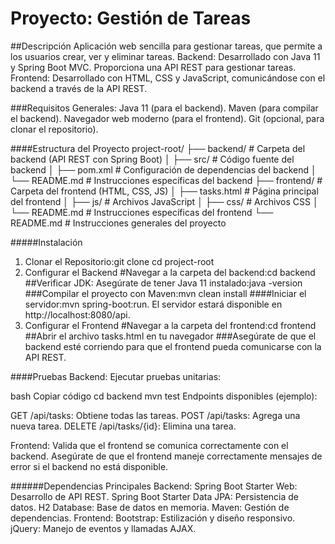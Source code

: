 # Proyecto: Gestión de Tareas

##Descripción
Aplicación web sencilla para gestionar tareas, que permite a los usuarios crear, ver y eliminar tareas.
Backend: Desarrollado con Java 11 y Spring Boot MVC. Proporciona una API REST para gestionar tareas.
Frontend: Desarrollado con HTML, CSS y JavaScript, comunicándose con el backend a través de la API REST.

###Requisitos Generales:
Java 11 (para el backend).
Maven (para compilar el backend).
Navegador web moderno (para el frontend).
Git (opcional, para clonar el repositorio).

####Estructura del Proyecto
project-root/
├── backend/                      # Carpeta del backend (API REST con Spring Boot)
│   ├── src/                      # Código fuente del backend
│   ├── pom.xml                   # Configuración de dependencias del backend
│   └── README.md                 # Instrucciones específicas del backend
├── frontend/                     # Carpeta del frontend (HTML, CSS, JS)
│   ├── tasks.html                # Página principal del frontend
│   ├── js/                       # Archivos JavaScript
│   ├── css/                      # Archivos CSS
│   └── README.md                 # Instrucciones específicas del frontend
└── README.md                     # Instrucciones generales del proyecto

#####Instalación
1. Clonar el Repositorio:git clone <URL-del-repositorio> cd project-root
2. Configurar el Backend
#Navegar a la carpeta del backend:cd backend
##Verificar JDK: Asegúrate de tener Java 11 instalado:java -version
###Compilar el proyecto con Maven:mvn clean install
####Iniciar el servidor:mvn spring-boot:run. El servidor estará disponible en http://localhost:8080/api.
3. Configurar el Frontend
#Navegar a la carpeta del frontend:cd frontend
##Abrir el archivo tasks.html en tu navegador
###Asegúrate de que el backend esté corriendo para que el frontend pueda comunicarse con la API REST.

####Pruebas
Backend:
Ejecutar pruebas unitarias:

bash
Copiar código
cd backend
mvn test
Endpoints disponibles (ejemplo):

GET /api/tasks: Obtiene todas las tareas.
POST /api/tasks: Agrega una nueva tarea.
DELETE /api/tasks/{id}: Elimina una tarea.

Frontend:
Valida que el frontend se comunica correctamente con el backend.
Asegúrate de que el frontend maneje correctamente mensajes de error si el backend no está disponible.

######Dependencias Principales
Backend:
Spring Boot Starter Web: Desarrollo de API REST.
Spring Boot Starter Data JPA: Persistencia de datos.
H2 Database: Base de datos en memoria.
Maven: Gestión de dependencias.
Frontend:
Bootstrap: Estilización y diseño responsivo.
jQuery: Manejo de eventos y llamadas AJAX.

